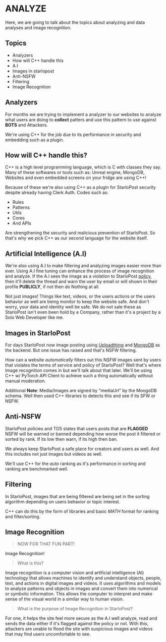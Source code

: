 # ANALYZE

Here, we are going to talk about the topics about analyzing and data analyses and image recognition.

## Topics

* Analyzers
* How will C++ handle this
* A.I
* Images in starlopost
* Anti-NSFW
* Filtering
* Image Recognition

## Analyzers

For months we are trying to implement a analyzer to our websites to analyze what users are doing to **collect** patters and use this pattern to use against **BOTS** and Attackers.

We're using C++ for the job due to its performance in security and embedding such as a plugin.

## How will C++ handle this?

C++ is a high level programming language, which is C with classes they say. Many of these softwares or tools such as: Unreal engine, MongoDB, Websites and even embedded screens on your fridge are using C++!

Because of these we're also using C++ as a plugin for StarloPost security despite already having Clerk Auth. Codes such as:

* Rules
* Patterns
* Utils
* Cores
* And APIs

Are strengthening the security and malicious prevention of StarloPost. So that's why we pick C++ as our second language for the website itself.

## Artificial Intelligence (A.I)

We're also using A.I to make filtering and analyzing images easier more than ever. Using A.I fine tuning can enhance the process of image recognition and analyze. If the A.I sees the image as a violation to StarloPost [policy](https://starlopost.vercel.app/about), then it'll delete the thread and warn the user by email or will shown in their profile **PUBLICLY**, if not then do Nothing at all.

Not just images! Things like text, videos, or the users actions or the users behavior as well are being monitor to keep the website safe. And don't worry, your data and identity well be safe. We do not sale these as StarloPost isn't even been hold by a Company, rather than it's a project by a Solo Web Developer like me.

## Images in StarloPost

For days StarloPost now image posting using [Uploadthing](https://uploadthing.com) and [MongoDB](https://www.mongodb.com/docs/) as the backend. But one issue has raised and that's NSFW filtering.

How can a website _automatically_ filters out this NSFW images sent by users that violates the terms of service and policy of StarloPost? Well that's where Image recognition comes in but we'll talk about that later. We'll be using C++ w/ PyTorch API Client to achieve such a thing automatically without manual moderation.

Additional **Note**: Media/Images are signed by "mediaUrl" by the MongoDB schema. Well then used C++ libraries to detects this and see if its SFW or NSFW.

## Anti-NSFW

StarloPost policies and TOS states that users posts that are **FLAGGED** NSFW will be warned or banned depending how worse the post it filtered or sorted by rank. If its low then warn, if its high then ban.

We always keep StarloPost a safe place for creators and users as well. And this includes not just images but videos as well.

We'll use C++ for the _auto_ ranking as it's performance in sorting and ranking are benchmarked well.

## Filtering

In StarloPost, images that are being filtered are being set in the sorting algorithm depending on users behavior or topic interest.

C++ can do this by the form of libraries and basic _MATH_ format for ranking and filter/sorting.

## Image Recognition

> NOW FOR THAT FUN PART!

Image Recognition!

> What is this?

Image recognition is a computer vision and artificial intelligence (AI) technology that allows machines to identify
and understand objects, people, text, and actions in digital images and videos. It uses algorithms and models to
analyze patterns and objects in images and convert them into numerical or symbolic information. This allows the
computer to interpret and make sense of the visual world in a similar way to human vision.

> What is the purpose of Image Recognition in StarloPost?

For one, it helps the site feel more secure as the A.I well analyze, read and sends the data either if it's flagged against the policy or not. With this, attackers are unable to flood the site with suspicious images and videos that may find users uncomfortable to see.
